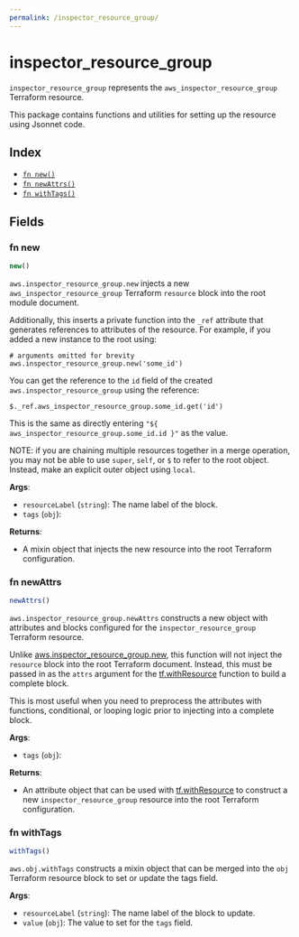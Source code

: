 ```yaml
---
permalink: /inspector_resource_group/
---
```


# inspector_resource_group

`inspector_resource_group` represents the `aws_inspector_resource_group` Terraform resource.



This package contains functions and utilities for setting up the resource using Jsonnet code.


## Index

* [`fn new()`](#fn-new)
* [`fn newAttrs()`](#fn-newattrs)
* [`fn withTags()`](#fn-withtags)

## Fields

### fn new

```ts
new()
```


`aws.inspector_resource_group.new` injects a new `aws_inspector_resource_group` Terraform `resource`
block into the root module document.

Additionally, this inserts a private function into the `_ref` attribute that generates references to attributes of the
resource. For example, if you added a new instance to the root using:

    # arguments omitted for brevity
    aws.inspector_resource_group.new('some_id')

You can get the reference to the `id` field of the created `aws.inspector_resource_group` using the reference:

    $._ref.aws_inspector_resource_group.some_id.get('id')

This is the same as directly entering `"${ aws_inspector_resource_group.some_id.id }"` as the value.

NOTE: if you are chaining multiple resources together in a merge operation, you may not be able to use `super`, `self`,
or `$` to refer to the root object. Instead, make an explicit outer object using `local`.

**Args**:
  - `resourceLabel` (`string`): The name label of the block.
  - `tags` (`obj`): 

**Returns**:
- A mixin object that injects the new resource into the root Terraform configuration.


### fn newAttrs

```ts
newAttrs()
```


`aws.inspector_resource_group.newAttrs` constructs a new object with attributes and blocks configured for the `inspector_resource_group`
Terraform resource.

Unlike [aws.inspector_resource_group.new](#fn-inspector_resource_groupnew), this function will not inject the `resource`
block into the root Terraform document. Instead, this must be passed in as the `attrs` argument for the
[tf.withResource](https://github.com/tf-libsonnet/core/tree/main/docs#fn-withresource) function to build a complete block.

This is most useful when you need to preprocess the attributes with functions, conditional, or looping logic prior to
injecting into a complete block.

**Args**:
  - `tags` (`obj`): 

**Returns**:
  - An attribute object that can be used with [tf.withResource](https://github.com/tf-libsonnet/core/tree/main/docs#fn-withresource) to construct a new `inspector_resource_group` resource into the root Terraform configuration.


### fn withTags

```ts
withTags()
```

`aws.obj.withTags` constructs a mixin object that can be merged into the `obj`
Terraform resource block to set or update the tags field.



**Args**:
  - `resourceLabel` (`string`): The name label of the block to update.
  - `value` (`obj`): The value to set for the `tags` field.
